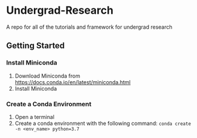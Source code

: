 # Undergrad-Research
A repo for all of the tutorials and framework for undergrad research

## Getting Started
### Install Miniconda
1. Download Miniconda from https://docs.conda.io/en/latest/miniconda.html
2. Install Miniconda

### Create a Conda Environment
1. Open a terminal
2. Create a conda environment with the following command: `conda create -n <env_name> python=3.7`
